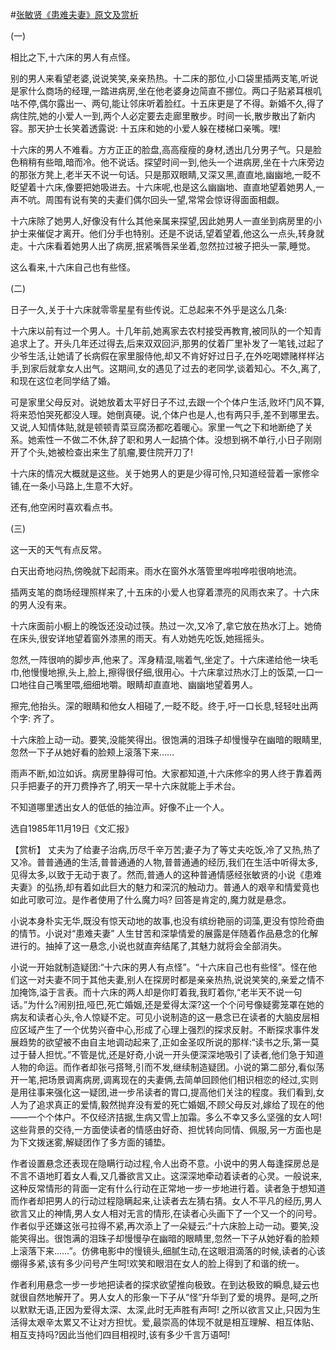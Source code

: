 #[张敏贤《患难夫妻》原文及赏析](https://www.vrrw.net/wx/15307.html)

(一)

相比之下,十六床的男人有点怪。

别的男人来看望老婆,说说笑笑,亲亲热热。十二床的那位,小口袋里插两支笔,听说是家什么商场的经理,一踏进病房,坐在他老婆身边简直不挪位。两口子贴紧耳根叽咕不停,偶尔露出一、两句,能让邻床听着脸红。十五床更是了不得。新婚不久,得了病住院,她的小爱人一到,两个人必定要去走廊里散步。时间一长,散步散出了新内容。那天护士长笑着透露说: 十五床和她的小爱人躲在楼梯口亲嘴。嘿!

十六床的男人不难看。方方正正的脸盘,高高瘦瘦的身材,透出几分男子气。只是脸色稍稍有些暗,暗而冷。他不说话。探望时间一到,他头一个进病房,坐在十六床旁边的那张方凳上,老半天不说一句话。只是那双眼睛,又深又黑,直直地,幽幽地,一眨不眨望着十六床,像要把她吸进去。十六床呢,也是这么幽幽地、直直地望着她男人,一声不吭。周围有说有笑的夫妻们偶尔回头一望,常常会惊讶得面面相觑。

十六床除了她男人,好像没有什么其他亲属来探望,因此她男人一直坐到病房里的小护士来催促才离开。他们分手也特别。还是不说话,望着望着,他这么一点头,转身就走。十六床看着她男人出了病房,抿紧嘴唇呆坐着,忽然拉过被子把头一蒙,睡觉。

这么看来,十六床自己也有些怪。

(二)

日子一久,关于十六床就零零星星有些传说。汇总起来不外乎是这么几条:

十六床以前有过一个男人。十几年前,她离家去农村接受再教育,被同队的一个知青追求上了。开头几年还过得去,后来双双回沪,那男的仗着厂里补发了一笔钱,过起了少爷生活,让她请了长病假在家里服侍他,却又不肯好好过日子,在外吃喝嫖赌样样沾手,到家后就拿女人出气。这期间,女的遇见了过去的老同学,谈着知心。不久,离了,和现在这位老同学结了婚。

可是家里父母反对。说她放着太平好日子不过,去跟一个个体户生活,败坏门风不算,将来恐怕哭死都没人理。她倒真硬。说,个体户也是人,也有两只手,差不到哪里去。又说,人知情体贴,就是顿顿青菜豆腐汤都吃着暖心。家里一气之下和地断绝了关系。她索性一不做二不休,辞了职和男人一起搞个体。没想到祸不单行,小日子刚刚开了个头,她被检查出来生了肌瘤,要住院开刀了!

十六床的情况大概就是这些。关于她男人的更是少得可怜,只知道经营着一家修伞铺,在一条小马路上,生意不大好。

还有,他空闲时喜欢看点书。

(三)

这一天的天气有点反常。

白天出奇地闷热,傍晚就下起雨来。雨水在窗外水落管里哗啦哗啦很响地流。

插两支笔的商场经理照样来了,十五床的小爱人也穿着漂亮的风雨衣来了。十六床的男人没有来。

十六床面前小橱上的晚饭还没动过筷。热过一次,又冷了,拿它放在热水汀上。她倚在床头,很安详地望着窗外漆黑的雨天。有人劝她先吃饭,她摇摇头。

忽然,一阵很响的脚步声,他来了。浑身精湿,喘着气,坐定了。十六床递给他一块毛巾,他慢慢地擦,头上,脸上,擦得很仔细,很用心。十六床拿过热水汀上的饭菜,一口一口地往自己嘴里喂,细细地嚼。眼睛却直直地、幽幽地望着男人。

擦完,他抬头。深的眼睛和他女人相碰了,一眨不眨。终于,吁一口长息,轻轻吐出两个字: 齐了。

十六床脸上动一动。要笑,没能笑得出。很饱满的泪珠子却慢慢孕在幽暗的眼睛里,忽然一下子从她好看的脸颊上滚落下来……

雨声不断,如泣如诉。病房里静得可怕。大家都知道,十六床修伞的男人终于靠着两只手把妻子的开刀费挣齐了,明天一早十六床就能上手术台。

不知道哪里透出女人的低低的抽泣声。好像不止一个人。

选自1985年11月19日《文汇报》



【赏析】 丈夫为了给妻子治病,历尽千辛万苦;妻子为了等丈夫吃饭,冷了又热,热了又冷。普普通通的生活,普普通通的人物,普普通通的经历,我们在生活中听得太多,见得太多,以致于无动于衷了。然而,普通人的这种普通情感经张敏贤的小说《患难夫妻》的弘扬,却有着如此巨大的魅力和深沉的触动力。普通人的艰辛和情爱竟也如此可歌可泣。是作者使用了什么魔力吗? 回答是肯定的,魔力就是悬念。

小说本身朴实无华,既没有惊天动地的故事,也没有缤纷艳丽的词藻,更没有惊险奇曲的情节。小说对“患难夫妻” 人生甘苦和深挚情爱的展露是伴随着作品悬念的化解进行的。抽掉了这一悬念,小说也就直奔结尾了,其魅力就将会全部消失。

小说一开始就制造疑团:“十六床的男人有点怪”。“十六床自己也有些怪”。怪在他们这一对夫妻不同于其他夫妻,别人在探房时都是亲亲热热,说说笑笑的,亲爱之情不加掩饰,溢于言表。而十六床的两人却是你盯着我,我盯着你,“老半天不说一句话。”为什么?闹别扭,哑巴,死亡婚姻,还是爱得太深?这一个个问号像疑雾笼罩在她的病友和读者心头,令人惊疑不定。可见小说制造的这一悬念已在读者的大脑皮层相应区域产生了一个优势兴奋中心,形成了心理上强烈的探求反射。不断探求事件发展趋势的欲望被不由自主地调动起来了,正如金圣叹所说的那样:“读书之乐,第一莫过于替人担忧。”不管是忧,还是好奇,小说一开头便深深地吸引了读者,他们急于知道人物的命运。而作者却张弓搭弩,引而不发,继续制造疑团。小说的第二部分,看似荡开一笔,把场景调离病房,调离现在的夫妻俩,去简单回顾他们相识相恋的经过,实则是用往事来强化这一疑团,进一步吊读者的胃口,提高他们关注的程度。我们看到,女人为了追求真正的爱情,毅然抛弃没有爱的死亡婚姻,不顾父母反对,嫁给了现在的他——一个个体户。不仅经济拮据,生病又雪上加霜。多么不幸又多么坚强的女人呵! 这些背景的交待,一方面使读者的情感由好奇、担忧转向同情、佩服,另一方面也是为下文拨迷雾,解疑团作了多方面的铺垫。

作者设置悬念还表现在隐瞒行动过程,令人出奇不意。小说中的男人每逢探房总是不言不语地盯着女人看,又几番欲言又止。这深深地牵动着读者的心灵。一般说来,这种反常情形的背面一定有什么行动在正常地一步一步地进行着。读者急于想知道而作者却把男人的行动过程隐瞒起来,让读者去左猜右猜。女人不平凡的经历,男人欲言又止的神情,男人女人相对无言的情形,在读者心头画下了一个又一个的问号。作者似乎还嫌这张弓拉得不紧,再次添上了一朵疑云:“十六床脸上动一动。要笑,没能笑得出。很饱满的泪珠子却慢慢孕在幽暗的眼睛里,忽然一下子从她好看的脸颊上滚落下来……”。仿佛电影中的慢镜头,细腻生动,在这眼泪滴落的时候,读者的心该绷得多紧,该有多少问号产生呵!欢笑和眼泪在女人的脸上得到了和谐的统一。

作者利用悬念一步一步地把读者的探求欲望推向极致。在到达极致的瞬息,疑云也就很自然地解开了。男人女人的形象一下子从“怪”升华到了爱的境界。是呵,之所以默默无语,正因为爱得太深、太深,此时无声胜有声呵! 之所以欲言又止,只因为生活得太艰辛太累又不让对方担忧。爱,最崇高的体现不就是相互理解、相互体贴、相互支持吗?因此当他们四目相视时,该有多少千言万语呵!

